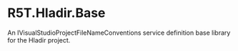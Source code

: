 # R5T.Hladir.Base
An IVisualStudioProjectFileNameConventions service definition base library for the Hladir project.
